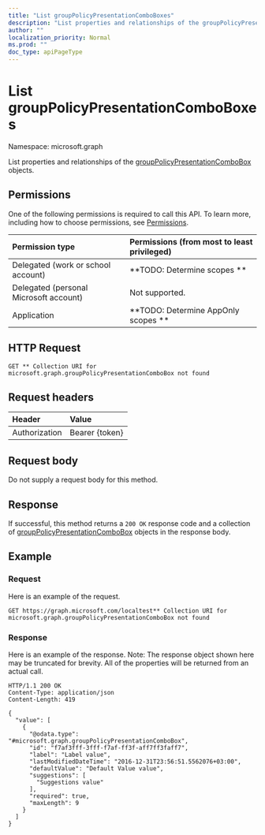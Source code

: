 ```yaml
---
title: "List groupPolicyPresentationComboBoxes"
description: "List properties and relationships of the groupPolicyPresentationComboBox objects."
author: ""
localization_priority: Normal
ms.prod: ""
doc_type: apiPageType
---
```


# List groupPolicyPresentationComboBoxes

Namespace: microsoft.graph

List properties and relationships of the [groupPolicyPresentationComboBox](../resources/grouppolicypresentationcombobox.md) objects.

## Permissions
One of the following permissions is required to call this API. To learn more, including how to choose permissions, see [Permissions](/concepts/permissions-reference.md).

|Permission type|Permissions (from most to least privileged)|
|:---|:---|
|Delegated (work or school account)|**TODO: Determine scopes **|
|Delegated (personal Microsoft account)|Not supported.|
|Application|**TODO: Determine AppOnly scopes **|

## HTTP Request
<!-- {
  "blockType": "ignored"
}
-->
``` http
GET ** Collection URI for microsoft.graph.groupPolicyPresentationComboBox not found
```

## Request headers
|Header|Value|
|:---|:---|
|Authorization|Bearer {token}|

## Request body
Do not supply a request body for this method.

## Response
If successful, this method returns a `200 OK` response code and a collection of [groupPolicyPresentationComboBox](../resources/grouppolicypresentationcombobox.md) objects in the response body.

## Example

### Request
Here is an example of the request.
<!-- {
  "blockType": "request",
  "name": "get_grouppolicypresentationcombobox"
}
-->
``` http
GET https://graph.microsoft.com/localtest** Collection URI for microsoft.graph.groupPolicyPresentationComboBox not found
```

### Response
Here is an example of the response. Note: The response object shown here may be truncated for brevity. All of the properties will be returned from an actual call.
<!-- {
  "blockType": "response",
  "truncated": true,
  "@odata.type": "collection(microsoft.graph.grouppolicypresentationcombobox)"
}
-->
``` http
HTTP/1.1 200 OK
Content-Type: application/json
Content-Length: 419

{
  "value": [
    {
      "@odata.type": "#microsoft.graph.groupPolicyPresentationComboBox",
      "id": "f7af3fff-3fff-f7af-ff3f-aff7ff3faff7",
      "label": "Label value",
      "lastModifiedDateTime": "2016-12-31T23:56:51.5562076+03:00",
      "defaultValue": "Default Value value",
      "suggestions": [
        "Suggestions value"
      ],
      "required": true,
      "maxLength": 9
    }
  ]
}
```

